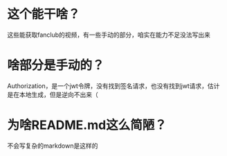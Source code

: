 # 这个能干啥？
这些能获取fanclub的视频，有一些手动的部分，咱实在能力不足没法写出来
# 啥部分是手动的？
Authorization，是一个jwt令牌，没有找到签名请求，也没有找到jwt请求，估计是在本地生成，但是逆向不出来（
# 为啥README.md这么简陋？
不会写复杂的markdown是这样的
